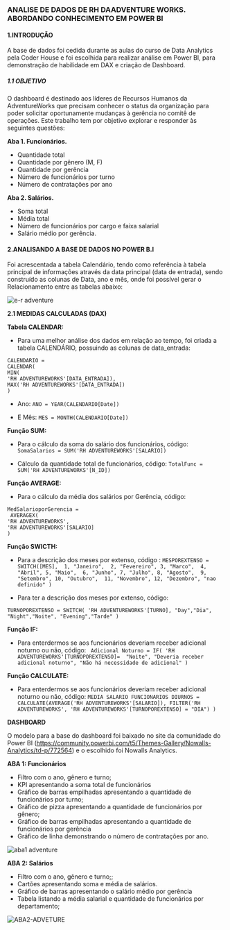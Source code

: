 ### **ANALISE DE DADOS DE RH DAADVENTURE WORKS. ABORDANDO CONHECIMENTO EM POWER BI**

#### **1.INTRODUÇÃO**

A base de dados foi cedida durante as aulas do curso de Data Analytics pela Coder House e foi escolhida para realizar análise em Power BI, para demonstração de habilidade em DAX e criação de Dashboard.

##### **1.1 OBJETIVO**
O dashboard é destinado aos líderes de Recursos Humanos da AdventureWorks que precisam conhecer o status da organização para poder solicitar oportunamente mudanças à gerência no comitê de operações.  Este trabalho tem por objetivo explorar e responder às seguintes questões:

**Aba 1. Funcionários.**
* Quantidade total
* Quantidade por gênero (M, F)
* Quantidade por gerência
* Número de funcionários por turno
* Número de contratações por ano

**Aba 2. Salários.**
* Soma total
* Média total
* Número de funcionários por cargo e faixa salarial
* Salário médio por gerência.


 #### **2.ANALISANDO A BASE DE DADOS NO POWER B.I**

Foi acrescentada a tabela Calendário, tendo como referência à tabela principal de informações através da data principal (data de entrada), sendo construído as colunas de Data, ano e mês, onde foi possível gerar o Relacionamento entre as tabelas abaixo:

![e-r adventure](https://user-images.githubusercontent.com/112497138/196554255-b413bf52-6384-4827-8c9e-2e0524f201ff.jpeg)

**2.1  MEDIDAS CALCULADAS (DAX)**

**Tabela CALENDAR:**
* Para uma melhor análise dos dados em relação ao tempo, foi criada a tabela CALENDÁRIO, possuindo as colunas de data_entrada:
```
CALENDARIO = 
CALENDAR(
MIN(
'RH ADVENTUREWORKS'[DATA_ENTRADA]),
MAX('RH ADVENTUREWORKS'[DATA_ENTRADA])
)
```
 
* Ano: `ANO = YEAR(CALENDARIO[Date])`

* E Mês: `MES = MONTH(CALENDARIO[Date])`

**Função SUM:**
* Para o cálculo da soma do salário dos funcionários, código: 
`SomaSalarios = SUM('RH ADVENTUREWORKS'[SALARIO])`
 
* Cálculo da quantidade total de funcionários, código: 
`TotalFunc = SUM('RH ADVENTUREWORKS'[N_ID])`

**Função AVERAGE:**
* Para o cálculo da média dos salários por Gerência, código: 
```
MedSalarioporGerencia =
 AVERAGEX(
'RH ADVENTUREWORKS',
'RH ADVENTUREWORKS'[SALARIO]
)
```

**Função SWICTH:**
* Para a descrição dos meses por extenso, código : 
`
MESPOREXTENSO = SWITCH([MES], 
    1, "Janeiro", 
    2, "Fevereiro",
    3, "Marco", 
    4, "Abril",
    5, "Maio", 
    6, "Junho",
    7, "Julho",
    8, "Agosto", 
    9, "Setembro",
    10, "Outubro", 
    11, "Novembro",
    12, "Dezembro",
    "nao definido"
    )
    `  
    
* Para ter a descrição dos meses por extenso, código:

 `
TURNOPOREXTENSO = SWITCH(
 'RH ADVENTUREWORKS'[TURNO],
"Day","Dia",
"Night","Noite",
"Evening","Tarde"
)
`

**Função IF:**

* Para enterdermos se aos funcionários deveriam receber adicional noturno ou não, código:
`
Adicional Noturno = IF(
    'RH ADVENTUREWORKS'[TURNOPOREXTENSO]= 
    "Noite", "Deveria receber adicional noturno", "Não há necessidade de adicional"
    )`


**Função CALCULATE:**

* Para enterdermos se aos funcionários deveriam receber adicional noturno ou não, código:
`MEDIA SALARIO FUNCIONARIOS DIURNOS = 
CALCULATE(AVERAGE('RH ADVENTUREWORKS'[SALARIO]),
FILTER('RH ADVENTUREWORKS',
'RH ADVENTUREWORKS'[TURNOPOREXTENSO] = "DIA")
)`
   
**DASHBOARD**

O modelo para a base do dashboard foi baixado no site da comunidade do Power BI (https://community.powerbi.com/t5/Themes-Gallery/Nowalls-Analytics/td-p/772564) e o escolhido foi Nowalls Analytics.

**ABA 1: Funcionários**

* Filtro com o ano, gênero e turno;
* KPI apresentando a soma total de funcionários
* Gráfico de barras empilhadas apresentando a quantidade de funcionários por turno;
* Gráfico de  pizza apresentando a quantidade de funcionários por gênero;
* Gráfico de barras empilhadas apresentando a quantidade de funcionários por gerência 
* Gráfico de linha demonstrando o número de contratações por ano.

![aba1 adventure](https://user-images.githubusercontent.com/112497138/197027992-a3e77dcb-5e0b-4f99-bf2a-e9418e2c324b.jpeg)


**ABA 2: Salários**

* Filtro com o ano, gênero e turno;;
* Cartões apresentando soma e média de salários.
* Gráfico de barras apresentando o salário médio por gerência
* Tabela listando a média salarial e quantidade de funcionários por departamento;


![ABA2-ADVETURE](https://user-images.githubusercontent.com/112497138/197030923-24c9ad6b-5096-4463-974a-98d4265c9fb3.jpeg)



